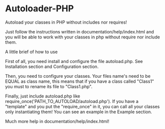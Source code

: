 Autoloader-PHP
==============

Autoload your classes in PHP without includes nor requires!

Just follow the instructions written in documentation/help/index.html and you will be able to work with your classes in php
without require nor include them.



A little brief of how to use

First of all, you need install and configure the file autoload.php. See Installation section and Configuration section.

Then, you need to configure your classes. Your files name's need to be EQUAL as class name, this means that if you have a class called "Class1" you must to rename its file to "Class1.php".

Finally, just include autoload.php like require_once('PATH_TO_AUTOLOAD/autoload.php'). If you have a "template" and you put the "require_once" in it, you can call all your classes only instantiating them! You can see an example in the Example section.



Much more help in documentation/help/index.html!
